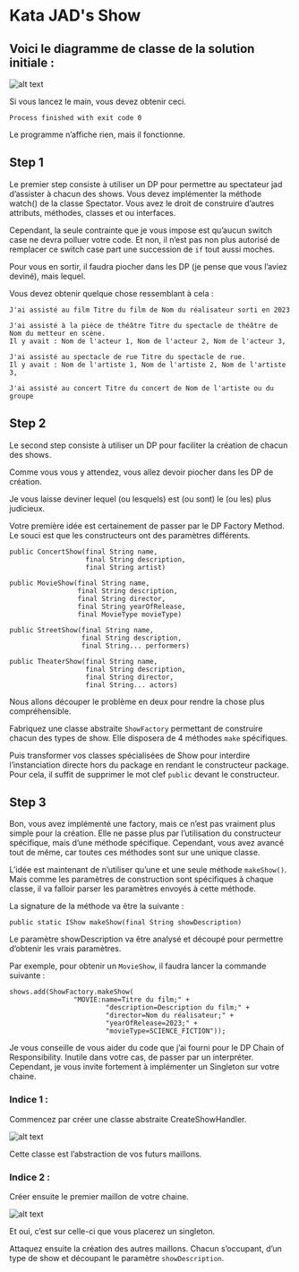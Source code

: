 # Kata JAD's Show

## Voici le diagramme de classe de la solution initiale :
![alt text](https://github.com/Jean-Aymeric/jad-s-show/blob/master/diagrams/diag1.png)

Si vous lancez le main, vous devez obtenir ceci.
```
Process finished with exit code 0
```
Le programme n’affiche rien, mais il fonctionne.
## Step 1
Le premier step consiste à utiliser un DP pour permettre au spectateur jad d’assister à chacun des shows.
Vous devez implémenter la méthode watch() de la classe Spectator. Vous avez le droit de construire d’autres attributs, méthodes, classes et ou interfaces.

Cependant, la seule contrainte que je vous impose est qu’aucun switch case ne devra polluer votre code. Et non, il n’est pas non plus autorisé de remplacer ce switch case part une succession de `if` tout aussi moches.

Pour vous en sortir, il faudra piocher dans les DP (je pense que vous l’aviez deviné), mais lequel.

Vous devez obtenir quelque chose ressemblant à cela :
```
J'ai assisté au film Titre du film de Nom du réalisateur sorti en 2023

J'ai assisté à la pièce de théâtre Titre du spectacle de théâtre de Nom du metteur en scène.
Il y avait : Nom de l'acteur 1, Nom de l'acteur 2, Nom de l'acteur 3, 

J'ai assisté au spectacle de rue Titre du spectacle de rue.
Il y avait : Nom de l'artiste 1, Nom de l'artiste 2, Nom de l'artiste 3, 

J'ai assisté au concert Titre du concert de Nom de l'artiste ou du groupe
```
## Step 2
Le second step consiste à utiliser un DP pour faciliter la création de chacun des shows.

Comme vous vous y attendez, vous allez devoir piocher dans les DP de création.

Je vous laisse deviner lequel (ou lesquels) est (ou sont) le (ou les) plus judicieux.

Votre première idée est certainement de passer par le DP Factory Method.
Le souci est que les constructeurs ont des paramètres différents.
```
public ConcertShow(final String name,
                   final String description,
                   final String artist)

public MovieShow(final String name,
                 final String description,
                 final String director,
                 final String yearOfRelease,
                 final MovieType movieType)

public StreetShow(final String name,
                  final String description,
                  final String... performers)

public TheaterShow(final String name,
                   final String description,
                   final String director,
                   final String... actors)
```
Nous allons découper le problème en deux pour rendre la chose plus compréhensible.

Fabriquez une classe abstraite `ShowFactory` permettant de construire chacun des types de show. Elle disposera de 4 méthodes `make` spécifiques.

Puis transformer vos classes spécialisées de Show pour interdire l’instanciation directe hors du package en rendant le constructeur package. Pour cela, il suffit de supprimer le mot clef `public` devant le constructeur.

## Step 3
Bon, vous avez implémenté une factory, mais ce n’est pas vraiment plus simple pour la création. Elle ne passe plus par l’utilisation du constructeur spécifique, mais d’une méthode spécifique. Cependant, vous avez avancé tout de même, car toutes ces méthodes sont sur une unique classe.

L’idée est maintenant de n’utiliser qu’une et une seule méthode `makeShow()`. Mais comme les paramètres de construction sont spécifiques à chaque classe, il va falloir parser les paramètres envoyés à cette méthode.

La signature de la méthode va être la suivante :

```
public static IShow makeShow(final String showDescription)
```

Le paramètre showDescription va être analysé et découpé pour permettre d’obtenir les vrais paramètres.

Par exemple, pour obtenir un `MovieShow`, il faudra lancer la commande suivante :
```
shows.add(ShowFactory.makeShow(
                "MOVIE:name=Titre du film;" +
                        "description=Description du film;" +
                        "director=Nom du réalisateur;" +
                        "yearOfRelease=2023;" +
                        "movieType=SCIENCE_FICTION"));
```
Je vous conseille de vous aider du code que j’ai fourni pour le DP Chain of Responsibility. Inutile dans votre cas, de passer par un interpréter. Cependant, je vous invite fortement à implémenter un Singleton sur votre chaine.

### Indice 1 :
Commencez par créer une classe abstraite CreateShowHandler.

![alt text](https://github.com/Jean-Aymeric/jad-s-show/blob/master/diagrams/diag2.png)

Cette classe est l’abstraction de vos futurs maillons.

### Indice 2 :
Créer ensuite le premier maillon de votre chaine.

![alt text](https://github.com/Jean-Aymeric/jad-s-show/blob/master/diagrams/diag3.png)

Et oui, c’est sur celle-ci que vous placerez un singleton.

Attaquez ensuite la création des autres maillons. Chacun s’occupant, d’un type de show et découpant le paramètre `showDescription`.
